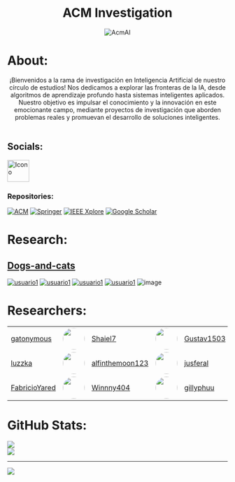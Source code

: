 <link rel="stylesheet" href="https://cdnjs.cloudflare.com/ajax/libs/font-awesome/5.15.4/css/all.min.css">

# <center> ACM Investigation </center>

<p align="center">
  <img src="https://i.imgur.com/WXwfncf.png" alt="AcmAI"> 
</p>

# About:
<center>¡Bienvenidos a la rama de investigación en Inteligencia Artificial de nuestro círculo de estudios! Nos dedicamos a explorar las fronteras de la IA, desde algoritmos de aprendizaje profundo hasta sistemas inteligentes aplicados. Nuestro objetivo es impulsar el conocimiento y la innovación en este emocionante campo, mediante proyectos de investigación que aborden problemas reales y promuevan el desarrollo de soluciones inteligentes.</center>

<br>



## Socials:
<a href="https://web.facebook.com/ACMUNSAAC/?locale=es_LA&_rdc=1&_rdr">
  <img src="https://i.imgur.com/iRoA2cy.png" alt="Icono" width="50" height="50" style="fill:red;">
</a>


### Repositories:
[![ACM](https://img.shields.io/badge/ACM-Association_for_Computing_Machinery-informational?style=flat&logo=acm&logoColor=white)](https://www.acm.org/)
[![Springer](https://img.shields.io/badge/Springer-informational?style=flat&logo=springer&logoColor=white)](https://www.springer.com/la)
[![IEEE Xplore](https://img.shields.io/badge/IEEE_Xplore-informational?style=flat&logo=ieee&logoColor=white)](https://ieeexplore.ieee.org/Xplore/home.jsp)
[![Google Scholar](https://img.shields.io/badge/Google_Scholar-informational?style=flat&logo=google-scholar&logoColor=white)](https://scholar.google.es/)


# Research:
## [Dogs-and-cats](https://github.com/acm-ai/Dogs-and-cats)
[![usuario1](https://github.com/gatonymous.png?size=50)](https://github.com/gatonymous)
[![usuario1](https://github.com/luzzka.png?size=50)](https://github.com/luzzka)
[![usuario1](https://github.com/alfinthemoon123.png?size=50)](https://github.com/alfinthemoon123)
[![usuario1](https://github.com/gillyphuu.png?size=50)](https://github.com/gillyphuu)
![image](https://github.com/acm-ai/acm-ai/assets/168693285/33e9290e-4462-43d2-816b-1983a819eabb)
<!--[![usuario2](https://github.com/Shaiel7.png?size=50)](https://github.com/Shaiel7)-->
<!--[![usuario1](https://github.com/Gustav1503.png?size=50)](https://github.com/Gustav1503)-->
<!--[![usuario1](https://github.com/jusferal.png?size=50)](https://github.com/jusferal)-->
<!--[![usuario1](https://github.com/FabricioYared.png?size=50)](https://github.com/FabricioYared)-->


# Researchers:

|  |  |  |  |  |  |
|---------|----------------|---------|----------------|---------|----------------|
| [gatonymous](https://github.com/gatonymous) | <img src="https://github.com/gatonymous.png?size=50" width="50" height="50" style="border-radius: 50%;"> | [Shaiel7](https://github.com/Shaiel7) | <img src="https://github.com/Shaiel7.png?size=50" width="50" height="50" style="border-radius: 50%;"> | [Gustav1503](https://github.com/Gustav1503) | <img src="https://github.com/Gustav1503.png?size=50" width="50" height="50" style="border-radius: 50%;"> |
| [luzzka](https://github.com/luzzka) | <img src="https://github.com/luzzka.png?size=50" width="50" height="50" style="border-radius: 50%;"> | [alfinthemoon123](https://github.com/alfinthemoon123) | <img src="https://github.com/alfinthemoon123.png?size=50" width="50" height="50" style="border-radius: 50%;"> | [jusferal](https://github.com/jusferal) | <img src="https://github.com/jusferal.png?size=50" width="50" height="50" style="border-radius: 50%;"> |
| [FabricioYared](https://github.com/FabricioYared) | <img src="https://github.com/FabricioYared.png?size=50" width="50" height="50" style="border-radius: 50%;"> | [Winnny404](https://github.com/Winnny404) | <img src="https://github.com/Winnny404.png?size=50" width="50" height="50" style="border-radius: 50%;"> | [gillyphuu](https://github.com/gillyphuu) | <img src="https://github.com/gillyphuu.png?size=50" width="50" height="50" style="border-radius: 50%;"> |




# <i class="fas fa-trophy" style="color:cyan"></i> GitHub Stats:
![](https://github-readme-stats.vercel.app/api?username=acm-ai&theme=gotham&hide_border=false&include_all_commits=false&count_private=false)<br/>
![](https://github-readme-streak-stats.herokuapp.com/?user=acm-ai&theme=gotham&hide_border=false)<br/>


---
[![](https://visitcount.itsvg.in/api?id=acm-ai&icon=0&color=0)](https://visitcount.itsvg.in)

